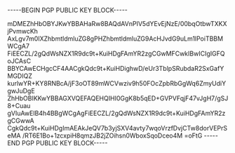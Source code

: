 -----BEGIN PGP PUBLIC KEY BLOCK-----

mDMEZhHbOBYJKwYBBAHaRw8BAQdAVnPIV5dYEvEjNzE/00bqOtbwTXKXjPvmwcKh
AxLgv7m0IXZhbmtldmluZG8gPHZhbmtldmluZG9AcHJvdG9uLm1lPoiTBBMWCgA7
FiEECZL/2gQdWsNZX1R9dc9t+KuiHDgFAmYR2zgCGwMFCwkIBwICIgIGFQoJCAsC
BBYCAwECHgcCF4AACgkQdc9t+KuiHDighwD/eUr3TblpSRubdaR2SxGafYMGDIQZ
kurlwYR+KY8RNBcA/jF3oOT89mWCVwziv9h50FOcZpbRbGgWq6ZmyUdiYgwJuDgE
ZhHbOBIKKwYBBAGXVQEFAQEHQIHI0GgK8b5qED+GVPVFqjF47vJgH7/gSJ8+Cuau
gVIuAwEIB4h4BBgWCgAgFiEECZL/2gQdWsNZX1R9dc9t+KuiHDgFAmYR2zgCGwwA
CgkQdc9t+KuiHDgImAEAkJeQV7b3yjSXV4avty7wqoVrzfDvjCTw8dorVEPrSeMA
/RT6E1Bo+1zcxpiH8qmzJB2jZOihsn0WboxSqoDceo4M
=oFtG
-----END PGP PUBLIC KEY BLOCK-----
